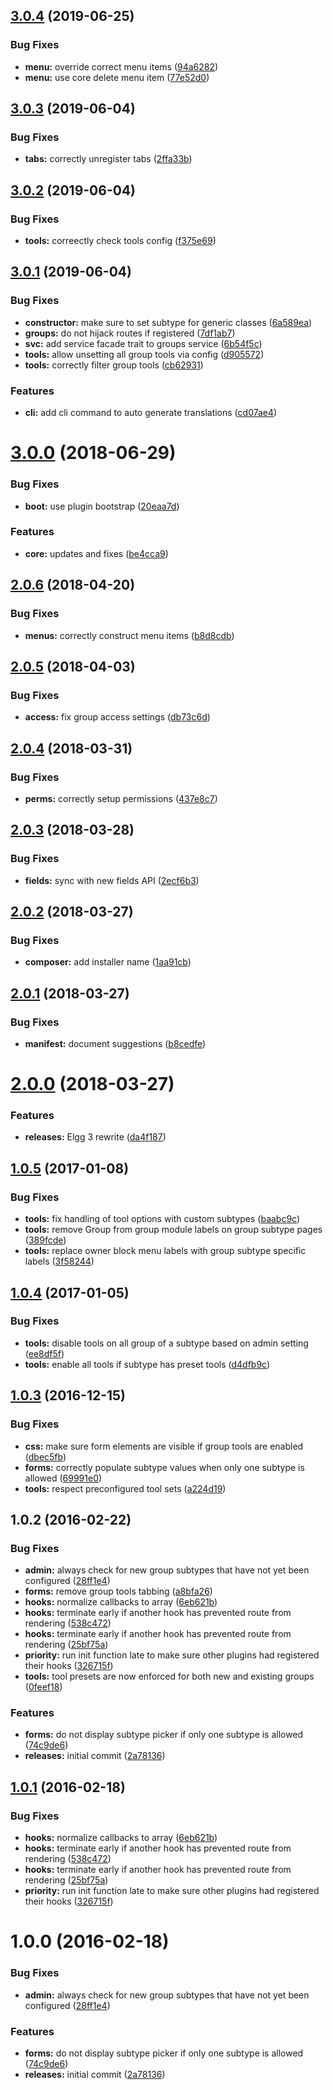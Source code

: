 <a name="3.0.4"></a>
## [3.0.4](https://github.com/hypeJunction/Elgg3-hypeGroups/compare/3.0.3...3.0.4) (2019-06-25)


### Bug Fixes

* **menu:** override correct menu items ([94a6282](https://github.com/hypeJunction/Elgg3-hypeGroups/commit/94a6282))
* **menu:** use core delete menu item ([77e52d0](https://github.com/hypeJunction/Elgg3-hypeGroups/commit/77e52d0))



<a name="3.0.3"></a>
## [3.0.3](https://github.com/hypeJunction/Elgg3-hypeGroups/compare/3.0.2...3.0.3) (2019-06-04)


### Bug Fixes

* **tabs:** correctly unregister tabs ([2ffa33b](https://github.com/hypeJunction/Elgg3-hypeGroups/commit/2ffa33b))



<a name="3.0.2"></a>
## [3.0.2](https://github.com/hypeJunction/Elgg3-hypeGroups/compare/3.0.1...3.0.2) (2019-06-04)


### Bug Fixes

* **tools:** correectly check tools config ([f375e69](https://github.com/hypeJunction/Elgg3-hypeGroups/commit/f375e69))



<a name="3.0.1"></a>
## [3.0.1](https://github.com/hypeJunction/Elgg3-hypeGroups/compare/3.0.0...3.0.1) (2019-06-04)


### Bug Fixes

* **constructor:** make sure to set subtype for generic classes ([6a589ea](https://github.com/hypeJunction/Elgg3-hypeGroups/commit/6a589ea))
* **groups:** do not hijack routes if registered ([7df1ab7](https://github.com/hypeJunction/Elgg3-hypeGroups/commit/7df1ab7))
* **svc:** add service facade trait to groups service ([6b54f5c](https://github.com/hypeJunction/Elgg3-hypeGroups/commit/6b54f5c))
* **tools:** allow unsetting all group tools via config ([d905572](https://github.com/hypeJunction/Elgg3-hypeGroups/commit/d905572))
* **tools:** correctly filter group tools ([cb62931](https://github.com/hypeJunction/Elgg3-hypeGroups/commit/cb62931))


### Features

* **cli:** add cli command to auto generate translations ([cd07ae4](https://github.com/hypeJunction/Elgg3-hypeGroups/commit/cd07ae4))



<a name="3.0.0"></a>
# [3.0.0](https://github.com/hypeJunctionPro/Elgg3-hypeGroups/compare/2.0.6...3.0.0) (2018-06-29)


### Bug Fixes

* **boot:** use plugin bootstrap ([20eaa7d](https://github.com/hypeJunctionPro/Elgg3-hypeGroups/commit/20eaa7d))


### Features

* **core:** updates and fixes ([be4cca9](https://github.com/hypeJunctionPro/Elgg3-hypeGroups/commit/be4cca9))



<a name="2.0.6"></a>
## [2.0.6](https://github.com/hypeJunctionPro/Elgg3-hypeGroups/compare/2.0.5...2.0.6) (2018-04-20)


### Bug Fixes

* **menus:** correctly construct menu items ([b8d8cdb](https://github.com/hypeJunctionPro/Elgg3-hypeGroups/commit/b8d8cdb))



<a name="2.0.5"></a>
## [2.0.5](https://github.com/hypeJunctionPro/Elgg3-hypeGroups/compare/2.0.4...2.0.5) (2018-04-03)


### Bug Fixes

* **access:** fix group access settings ([db73c6d](https://github.com/hypeJunctionPro/Elgg3-hypeGroups/commit/db73c6d))



<a name="2.0.4"></a>
## [2.0.4](https://github.com/hypeJunctionPro/Elgg3-hypeGroups/compare/2.0.3...2.0.4) (2018-03-31)


### Bug Fixes

* **perms:** correctly setup permissions ([437e8c7](https://github.com/hypeJunctionPro/Elgg3-hypeGroups/commit/437e8c7))



<a name="2.0.3"></a>
## [2.0.3](https://github.com/hypeJunctionPro/Elgg3-hypeGroups/compare/2.0.2...2.0.3) (2018-03-28)


### Bug Fixes

* **fields:** sync with new fields API ([2ecf6b3](https://github.com/hypeJunctionPro/Elgg3-hypeGroups/commit/2ecf6b3))



<a name="2.0.2"></a>
## [2.0.2](https://github.com/hypeJunctionPro/Elgg3-hypeGroups/compare/2.0.1...2.0.2) (2018-03-27)


### Bug Fixes

* **composer:** add installer name ([1aa91cb](https://github.com/hypeJunctionPro/Elgg3-hypeGroups/commit/1aa91cb))



<a name="2.0.1"></a>
## [2.0.1](https://github.com/hypeJunctionPro/Elgg3-hypeGroups/compare/2.0.0...2.0.1) (2018-03-27)


### Bug Fixes

* **manifest:** document suggestions ([b8cedfe](https://github.com/hypeJunctionPro/Elgg3-hypeGroups/commit/b8cedfe))



<a name="2.0.0"></a>
# [2.0.0](https://github.com/hypeJunctionPro/Elgg3-hypeGroups/compare/1.0.5...2.0.0) (2018-03-27)


### Features

* **releases:** Elgg 3 rewrite ([da4f187](https://github.com/hypeJunctionPro/Elgg3-hypeGroups/commit/da4f187))



<a name="1.0.5"></a>
## [1.0.5](https://github.com/hypeJunction/Elgg-group_subtypes/compare/1.0.4...v1.0.5) (2017-01-08)


### Bug Fixes

* **tools:** fix handling of tool options with custom subtypes ([baabc9c](https://github.com/hypeJunction/Elgg-group_subtypes/commit/baabc9c))
* **tools:** remove Group from group module labels on group subtype pages ([389fcde](https://github.com/hypeJunction/Elgg-group_subtypes/commit/389fcde))
* **tools:** replace owner block menu labels with group subtype specific labels ([3f58244](https://github.com/hypeJunction/Elgg-group_subtypes/commit/3f58244))



<a name="1.0.4"></a>
## [1.0.4](https://github.com/hypeJunction/Elgg-group_subtypes/compare/1.0.3...v1.0.4) (2017-01-05)


### Bug Fixes

* **tools:** disable tools on all group of a subtype based on admin setting ([ee8df5f](https://github.com/hypeJunction/Elgg-group_subtypes/commit/ee8df5f))
* **tools:** enable all tools if subtype has preset tools ([d4dfb9c](https://github.com/hypeJunction/Elgg-group_subtypes/commit/d4dfb9c))



<a name="1.0.3"></a>
## [1.0.3](https://github.com/hypeJunction/Elgg-group_subtypes/compare/1.0.2...v1.0.3) (2016-12-15)


### Bug Fixes

* **css:** make sure form elements are visible if group tools are enabled ([dbec5fb](https://github.com/hypeJunction/Elgg-group_subtypes/commit/dbec5fb))
* **forms:** correctly populate subtype values when only one subtype is allowed ([69991e0](https://github.com/hypeJunction/Elgg-group_subtypes/commit/69991e0))
* **tools:** respect preconfigured tool sets ([a224d19](https://github.com/hypeJunction/Elgg-group_subtypes/commit/a224d19))



<a name="1.0.2"></a>
## 1.0.2 (2016-02-22)


### Bug Fixes

* **admin:** always check for new group subtypes that have not yet been configured ([28ff1e4](https://github.com/hypeJunction/Elgg-group_subtypes/commit/28ff1e4))
* **forms:** remove group tools tabbing ([a8bfa26](https://github.com/hypeJunction/Elgg-group_subtypes/commit/a8bfa26))
* **hooks:** normalize callbacks to array ([6eb621b](https://github.com/hypeJunction/Elgg-group_subtypes/commit/6eb621b))
* **hooks:** terminate early if another hook has prevented route from rendering ([538c472](https://github.com/hypeJunction/Elgg-group_subtypes/commit/538c472))
* **hooks:** terminate early if another hook has prevented route from rendering ([25bf75a](https://github.com/hypeJunction/Elgg-group_subtypes/commit/25bf75a))
* **priority:** run init function late to make sure other plugins had registered their hooks ([326715f](https://github.com/hypeJunction/Elgg-group_subtypes/commit/326715f))
* **tools:** tool presets are now enforced for both new and existing groups ([0feef18](https://github.com/hypeJunction/Elgg-group_subtypes/commit/0feef18))

### Features

* **forms:** do not display subtype picker if only one subtype is allowed ([74c9de6](https://github.com/hypeJunction/Elgg-group_subtypes/commit/74c9de6))
* **releases:** initial commit ([2a78136](https://github.com/hypeJunction/Elgg-group_subtypes/commit/2a78136))



<a name="1.0.1"></a>
## [1.0.1](https://github.com/hypeJunction/Elgg-group_subtypes/compare/1.0.0...v1.0.1) (2016-02-18)


### Bug Fixes

* **hooks:** normalize callbacks to array ([6eb621b](https://github.com/hypeJunction/Elgg-group_subtypes/commit/6eb621b))
* **hooks:** terminate early if another hook has prevented route from rendering ([538c472](https://github.com/hypeJunction/Elgg-group_subtypes/commit/538c472))
* **hooks:** terminate early if another hook has prevented route from rendering ([25bf75a](https://github.com/hypeJunction/Elgg-group_subtypes/commit/25bf75a))
* **priority:** run init function late to make sure other plugins had registered their hooks ([326715f](https://github.com/hypeJunction/Elgg-group_subtypes/commit/326715f))



<a name="1.0.0"></a>
# 1.0.0 (2016-02-18)


### Bug Fixes

* **admin:** always check for new group subtypes that have not yet been configured ([28ff1e4](https://github.com/hypeJunction/Elgg-group_subtypes/commit/28ff1e4))

### Features

* **forms:** do not display subtype picker if only one subtype is allowed ([74c9de6](https://github.com/hypeJunction/Elgg-group_subtypes/commit/74c9de6))
* **releases:** initial commit ([2a78136](https://github.com/hypeJunction/Elgg-group_subtypes/commit/2a78136))



